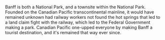 Banff is both a National Park, and a townsite within the National Park. Founded on the Canadian Pacific transcontinental mainline, it would have remained unknown had railway workers not found the hot springs that led to a land claim fight with the railway, which led to the Federal Government making a park. Canadian Pacific one-upped everyone by making Banff a tourist destination, and it's remained that way ever since. 